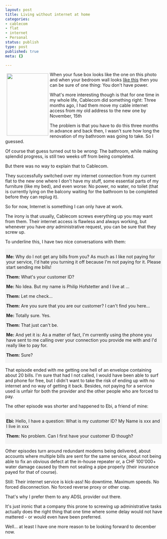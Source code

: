```yaml
---
layout: post
title: Living without internet at home
categories:
- cablecom
- flat
- internet
- Personal
status: publish
type: post
published: true
meta: {}

---
```

<a href="http://www.lipfi.ch/gallery2/v/flat/renovation/IMG_0012.JPG.html"><img src="http://www.lipfi.ch/gallery2/d/1779-2/IMG_0012.JPG" width="133" height="200" style="float: left; margin: 5px" /></a>
<p>When your fuse box looks like the one on this photo and when your bedroom wall looks <a href="http://www.lipfi.ch/gallery2/v/flat/renovation/IMG_0014.JPG.html">like this</a> then you can be sure of one thing: You don't have power.</p>
<p>What's more interesting though is that for one time in my whole life, Cablecom did something right: Three months ago, I had them move my cable internet access from my old address to the new one by November, 15th</p>
<p>The problem is that you have to do this three months in advance and back then, I wasn't sure how long the renovation of my bathroom was going to take. So I guessed.</p>
<p>Of course that guess turned out to be wrong: The bathroom, while making splendid progress, is still two weeks off from being completed.</p>
<p>But there was no way to explain that to Cablecom.</p>
<p>They successfully switched over my internet connection from my current flat to the new one where I don't have my stuff, some essential parts of my furniture (like my bed), and even worse: No power, no water, no toilet (that is currently lying on the balcony waiting for the bathroom to be completed before they can replug it).</p>
<p>So for now, Internet is something I can only have at work.</p>
<p>The irony is that usually, Cablecom screws everything up you may want from them. Their internet access is flawless and always working, but whenever you have <em>any</em> administrative request, you can be sure that they screw up.</p>
<p>To underline this, I have two nice conversations with them:</p>
<div style="background-color: #f4f4f4; padding: 3px">
<p>
<b>Me:</b> Why do I not get any bills from you? As much as I like not paying for your service, I'd hate you turning it off because I'm not paying for it. Please start sending me bills!
</p>
<p><b>Them:</b> What's your customer ID?</p>
<p><b>Me:</b> No Idea. But my name is Philip Hofstetter and I live at ...</p>
<p><b>Them:</b> Let me check...</p>
<p><b>Them:</b> Are you sure that you are our customer? I can't find you here...</p>
<p><b>Me:</b> Totally sure. Yes.</p>
<p><b>Them:</b> That just can't be.</p>
<p><b>Me:</b> And yet it is: As a matter of fact, I'm currently using the phone you have sent to me calling over your connection you provide me with and I'd really like to pay for.</p>
<p><b>Them:</b> Sure?</p>
</div>
<p>That episode ended with me getting one hell of an envelope containing about 20 bills. I'm sure that had I not called, I would have been able to surf and phone for free, but I didn't want to take the risk of ending up with no internet and no way of getting it back. Besides, not paying for a service used is unfair for both the provider and the other people who are forced to pay.</p>
<p>The other episode was shorter and happened to Ebi, a friend of mine:</p>
<div style="background-color: #f4f4f4; padding: 3px">
<p><b>Ebi:</b> Hello, I have a question: What is my customer ID? My Name is xxx and I live in xxx</p>
<p><b>Them:</b> No problem. Can I first have your customer ID though?</p>
</div>
<p>Other episodes turn around redundant modems being delivered, about accounts where multiple bills are sent for the same service, about not being able to fix an obvious defect at the in-house repeater or, a CHF 100'000+ water damage caused by them not sealing a pipe properly (their insurance payed for that of course).</p>
<p>Still: Their internet service is kick-ass! No downtime. Maximum speeds. No forced disconnection. No forced reverse proxy or other crap.</p>
<p>That's why I prefer them to any ADSL provider out there.</p>
<p>It's just ironic that a company this prone to screwing up administrative tasks actually does the right thing that one time where some delay would not have mattered - or would even have been preferred.</p>
<p>Well... at least I have one more reason to be looking forward to december now.</p>
